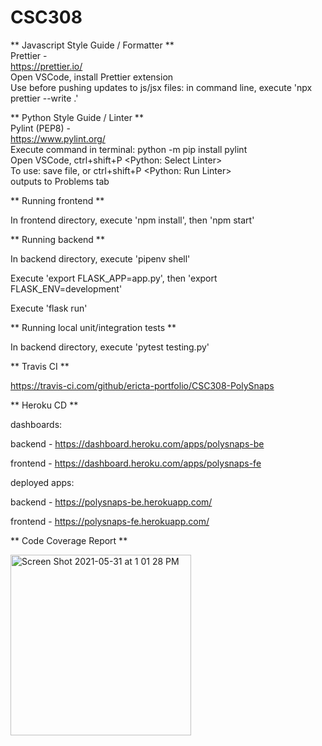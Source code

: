 # CSC308

** Javascript Style Guide / Formatter **  
Prettier -  
https://prettier.io/  
Open VSCode, install Prettier extension  
Use before pushing updates to js/jsx files: in command line, execute 'npx prettier --write .'

** Python Style Guide / Linter **  
Pylint (PEP8) -  
https://www.pylint.org/  
Execute command in terminal: python -m pip install pylint  
Open VSCode, ctrl+shift+P <Python: Select Linter>  
To use: save file, or ctrl+shift+P <Python: Run Linter>  
        outputs to Problems tab
        
** Running frontend **

In frontend directory, execute 'npm install', then 'npm start'

** Running backend **

In backend directory, execute 'pipenv shell'

Execute 'export FLASK_APP=app.py', then 'export FLASK_ENV=development'

Execute 'flask run'


** Running local unit/integration tests **

In backend directory, execute 'pytest testing.py'



** Travis CI **

https://travis-ci.com/github/ericta-portfolio/CSC308-PolySnaps



** Heroku CD **

dashboards: 

backend - https://dashboard.heroku.com/apps/polysnaps-be

frontend - https://dashboard.heroku.com/apps/polysnaps-fe

deployed apps:

backend - https://polysnaps-be.herokuapp.com/

frontend - https://polysnaps-fe.herokuapp.com/



** Code Coverage Report **

<img width="289" alt="Screen Shot 2021-05-31 at 1 01 28 PM" src="https://user-images.githubusercontent.com/67278790/120242027-d4cadb80-c218-11eb-95ba-1b3177431465.png">
